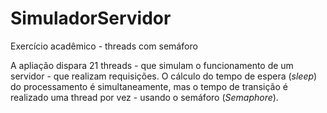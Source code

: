 # SimuladorServidor

Exercício acadêmico - threads com semáforo

A apliação dispara 21 threads - que simulam o funcionamento de um servidor - que realizam requisições.  O cálculo do tempo de espera (*sleep*)  do processamento é simultaneamente, mas o tempo de transição é realizado uma thread por vez - usando o semáforo (*Semaphore*).